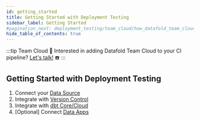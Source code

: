 ```yaml
---
id: getting_started
title: Getting Started with Deployment Testing
sidebar_label: Getting Started
#pagination_next: deployment_testing/team_cloud/how_datafold_team_cloud_works
hide_table_of_contents: true
---
```


:::tip Team Cloud
🔧 Interested in adding Datafold Team Cloud to your CI pipeline? [Let's talk!](https://calendly.com/d/zkz-63b-23q/see-a-demo?email=clay%20analytics%40datafold.com&first_name=Clay&last_name=Moeller&a1=) ☎️
:::
<br />

## Getting Started with Deployment Testing

1. Connect your [Data Source](/integrations/databases)
2. Integrate with [Version Control](/integrations/code_repositories)
3. Integrate with [dbt Core/Cloud](/integrations/orchestrators)
4. [Optional] Connect [Data Apps](/integrations/bi_data_apps)
